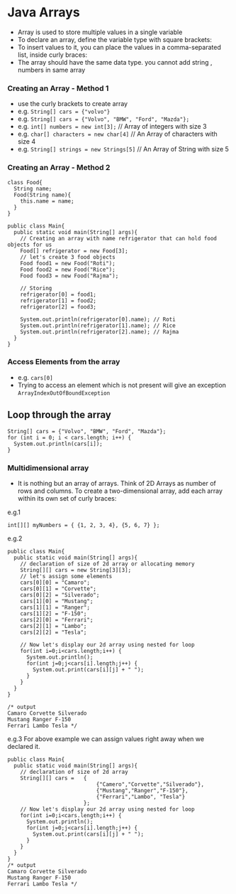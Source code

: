 # Java Arrays
* Array is used to store multiple values in a single variable
* To declare an array, define the variable type with square brackets:
* To insert values to it, you can place the values in a comma-separated list, inside curly braces:  
* The array should have the same data type. you cannot add string , numbers in same array
### Creating an Array - Method 1
* use the curly brackets to create array
* e.g. `String[] cars = {"volvo"}`
* e.g. `String[] cars = {"Volvo", "BMW", "Ford", "Mazda"};`
* e.g. `int[] numbers = new int[3];` // Array of integers with size 3
* e.g. `char[] characters = new char[4]` // An Array of characters with size 4 
* e.g. `String[] strings = new Strings[5]` // An Array of String with size 5

### Creating an Array - Method 2
```
class Food{
  String name;
  Food(String name){
    this.name = name;
  }
}

public class Main{
  public static void main(String[] args){
    // Creating an array with name refrigerator that can hold food objects for us
    Food[] refrigerator = new Food[3]; 
    // let's create 3 food objects
    Food food1 = new Food("Roti");
    Food food2 = new Food("Rice");
    Food food3 = new Food("Rajma");

    // Storing
    refrigerator[0] = food1;
    refrigerator[1] = food2;
    refrigerator[2] = food3;

    System.out.println(refrigerator[0].name); // Roti
    System.out.println(refrigerator[1].name); // Rice
    System.out.println(refrigerator[2].name); // Rajma
  }
}
```
### Access Elements from the array
* e.g. `cars[0]`
* Trying to access an element which is not present will give an exception
`ArrayIndexOutOfBoundException`
## Loop through the array
```
String[] cars = {"Volvo", "BMW", "Ford", "Mazda"};
for (int i = 0; i < cars.length; i++) {
  System.out.println(cars[i]);
}
```

### Multidimensional array 
* It is nothing but an array of arrays. Think of 2D Arrays as number of rows and columns.
To create a two-dimensional array, add each array within its own set of curly braces:

e.g.1
```
int[][] myNumbers = { {1, 2, 3, 4}, {5, 6, 7} };
```

e.g.2
```
public class Main{
  public static void main(String[] args){
    // declaration of size of 2d array or allocating memory 
    String[][] cars = new String[3][3];
    // let's assign some elements
    cars[0][0] = "Camaro";
    cars[0][1] = "Corvette";
    cars[0][2] = "Silverado"; 
    cars[1][0] = "Mustang";
    cars[1][1] = "Ranger";
    cars[1][2] = "F-150";
    cars[2][0] = "Ferrari";
    cars[2][1] = "Lambo";
    cars[2][2] = "Tesla";

    // Now let's display our 2d array using nested for loop
    for(int i=0;i<cars.length;i++) {
      System.out.println();
      for(int j=0;j<cars[i].length;j++) {
        System.out.print(cars[i][j] + " ");
      }
    }
  }
}

/* output
Camaro Corvette Silverado 
Mustang Ranger F-150 
Ferrari Lambo Tesla */ 
```

e.g.3 For above example we can assign values right away when we declared it.

```
public class Main{
  public static void main(String[] args){
    // declaration of size of 2d array
    String[][] cars =   {
                            {"Camero","Corvette","Silverado"},
                            {"Mustang","Ranger","F-150"},
                            {"Ferrari","Lambo", "Tesla"}
                        };
    // Now let's display our 2d array using nested for loop
    for(int i=0;i<cars.length;i++) {
      System.out.println();
      for(int j=0;j<cars[i].length;j++) {
        System.out.print(cars[i][j] + " ");
      }
    }
  }
}
/* output
Camaro Corvette Silverado 
Mustang Ranger F-150 
Ferrari Lambo Tesla */ 
```